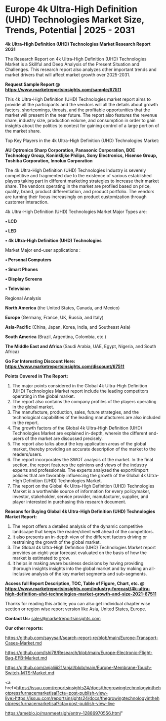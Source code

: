 # Europe 4k Ultra-High Definition (UHD) Technologies Market Size, Trends, Potential | 2025 - 2031

<strong>4k Ultra-High Definition (UHD) Technologies Market Research Report 2031</strong>

The Research Report on 4k Ultra-High Definition (UHD) Technologies Market is a Skillful and Deep Analysis of the Present Situation and Challenges. This research report also analyzes other important trends and market drivers that will affect market growth over 2025-2031.

<strong>Request Sample Report @ <a href=https://www.marketreportsinsights.com/sample/67511>https://www.marketreportsinsights.com/sample/67511</a></strong>

This 4k Ultra-High Definition (UHD) Technologies market report aims to provide all the participants and the vendors will all the details about growth factors, shortcomings, threats, and the profitable opportunities that the market will present in the near future. The report also features the revenue share, industry size, production volume, and consumption in order to gain insights about the politics to contest for gaining control of a large portion of the market share.

Top Key Players in the 4k Ultra-High Definition (UHD) Technologies Market:

<strong>AU Optronics Sharp Corporation, Panasonic Corporation, BOE Technology Group, Koninklijke Philips, Sony Electronics, Hisense Group, Toshiba Corporation, Innolux Corporation</strong>

The 4k Ultra-High Definition (UHD) Technologies Industry is severely competitive and fragmented due to the existence of various established players taking part in different marketing strategies to increase their market share. The vendors operating in the market are profiled based on price, quality, brand, product differentiation, and product portfolio. The vendors are turning their focus increasingly on product customization through customer interaction.

4k Ultra-High Definition (UHD) Technologies Market Major Types are:

<strong>• LCD

• LED

• 4k Ultra-High Definition (UHD) Technologies</strong>

Market Major end-user applications :

<strong>• Personal Computers

• Smart Phones

• Display Screens

• Television</strong>

Regional Analysis

</u><strong><b>North America</b></strong> (the United States, Canada, and Mexico)

<strong><b>Europe </b></strong>(Germany, France, UK, Russia, and Italy)

<strong><b>Asia-Pacific</b></strong> (China, Japan, Korea, India, and Southeast Asia)

<strong><b>South America</b></strong> (Brazil, Argentina, Colombia, etc.)

<strong><b>The Middle East and Africa</b></strong> (Saudi Arabia, UAE, Egypt, Nigeria, and South Africa)

<strong>Go For Interesting Discount Here: <a href=https://www.marketreportsinsights.com/discount/67511>https://www.marketreportsinsights.com/discount/67511</a></strong>

<strong>Points Covered in The Report:</strong>
<ol>
  <li>The major points considered in the Global 4k Ultra-High Definition (UHD) Technologies Market report include the leading competitors operating in the global market.</li>
  <li>The report also contains the company profiles of the players operating in the global market.</li>
  <li>The manufacture, production, sales, future strategies, and the technological capabilities of the leading manufacturers are also included in the report.</li>
  <li>The growth factors of the Global 4k Ultra-High Definition (UHD) Technologies Market are explained in-depth, wherein the different end-users of the market are discussed precisely.</li>
  <li>The report also talks about the key application areas of the global market, thereby providing an accurate description of the market to the readers/users.</li>
  <li>The report incorporates the SWOT analysis of the market. In the final section, the report features the opinions and views of the industry experts and professionals. The experts analyzed the export/import policies that are favorably influencing the growth of the Global 4k Ultra-High Definition (UHD) Technologies Market.</li>
  <li>The report on the Global 4k Ultra-High Definition (UHD) Technologies Market is a worthwhile source of information for every policymaker, investor, stakeholder, service provider, manufacturer, supplier, and player interested in purchasing this research document.</li>
</ol>
<strong>Reasons for Buying Global 4k Ultra-High Definition (UHD) Technologies Market Report:</strong>

<ol>
  <li>The report offers a detailed analysis of the dynamic competitive landscape that keeps the reader/client well ahead of the competitors.</li>
  <li>It also presents an in-depth view of the different factors driving or restraining the growth of the global market.</li>
  <li>The Global 4k Ultra-High Definition (UHD) Technologies Market report provides an eight-year forecast evaluated on the basis of how the market is estimated to grow.</li>
  <li>It helps in making aware business decisions by having providing thorough insights insights into the global market and by making an all-inclusive analysis of the key market segments and sub-segments.</li>
</ol>
<strong>Access full Report Description, TOC, Table of Figure, Chart, etc. @ <a href=https://www.marketreportsinsights.com/industry-forecast/4k-ultra-high-definition-uhd-technologies-market-growth-and-size-2021-67511>https://www.marketreportsinsights.com/industry-forecast/4k-ultra-high-definition-uhd-technologies-market-growth-and-size-2021-67511</a></strong>


Thanks for reading this article; you can also get individual chapter wise section or region wise report version like Asia, United States, Europe.

<strong>Contact Us:</strong>
sales@marketreportsinsights.com

<strong>Our other reports:</strong>

<a href=https://github.com/sayysaif/search-report-re/blob/main/Europe-Transport-Cases-Market.md>https://github.com/sayysaif/search-report-re/blob/main/Europe-Transport-Cases-Market.md</a>

<a href=https://github.com/Ishi78/Research/blob/main/Europe-Electronic-Flight-Bag-EFB-Market.md>https://github.com/Ishi78/Research/blob/main/Europe-Electronic-Flight-Bag-EFB-Market.md</a>

<a href=https://github.com/anjaliiii21/anjal/blob/main/Europe-Membrane-Touch-Switch-MTS-Market.md>https://github.com/anjaliiii21/anjal/blob/main/Europe-Membrane-Touch-Switch-MTS-Market.md</a>

<a href=https://issuu.com/reportsinsights24/docs/thegrowingtechnologyinthehotpressfurnacemarketisal?cta=post-publish-view-live>https://issuu.com/reportsinsights24/docs/thegrowingtechnologyinthehotpressfurnacemarketisal?cta=post-publish-view-live</a>

<a href=https://ameblo.jp/manmeetsigh/entry-12886970556.html>https://ameblo.jp/manmeetsigh/entry-12886970556.html</a>"
